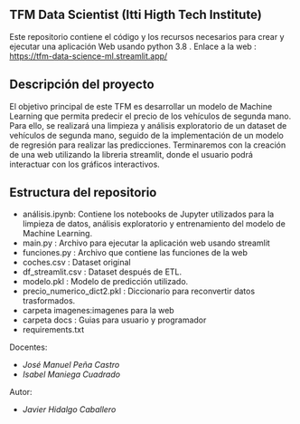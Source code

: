 
## TFM Data Scientist (Itti Higth Tech Institute)

Este repositorio contiene el código y los recursos necesarios para crear y ejecutar una aplicación Web usando python 3.8 . 
Enlace a la web : https://tfm-data-science-ml.streamlit.app/

## Descripción del proyecto

El objetivo principal de este TFM es desarrollar un modelo de Machine Learning que permita predecir el precio de los vehículos de segunda mano. Para ello, se realizará una limpieza y análisis exploratorio de un dataset de vehículos de segunda mano, seguido de la implementación de un modelo de regresión para realizar las predicciones.
Terminaremos con la creación de una web utilizando la libreria streamlit, donde el usuario podrá interactuar con los gráficos interactivos.

## Estructura del repositorio

* análisis.ipynb:  Contiene los notebooks de Jupyter utilizados para la limpieza de datos, análisis exploratorio y entrenamiento del modelo de Machine Learning.
* main.py : Archivo para ejecutar la aplicación web usando streamlit
* funciones.py : Archivo que contiene las funciones de la web 
* coches.csv : Dataset original
* df_streamlit.csv : Dataset después de ETL.
* modelo.pkl : Modelo de predicción utilizado.
* precio_numerico_dict2.pkl : Diccionario para reconvertir datos trasformados.
* carpeta imagenes:imagenes para la web
* carpeta docs : Guias para usuario y programador
* requirements.txt


Docentes:
* *José Manuel Peña Castro*
* *Isabel Maniega Cuadrado*

Autor:
* *Javier Hidalgo Caballero*

